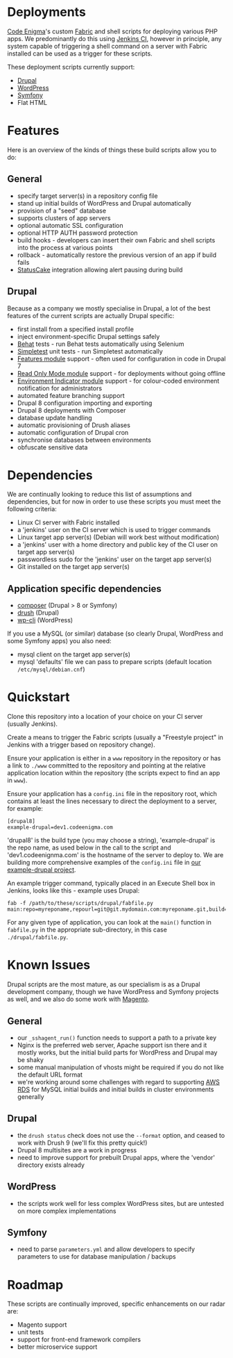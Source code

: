 # Deployments

[Code Enigma](https://www.codeenigma.com)'s custom [Fabric](http://www.fabfile.org/) and shell scripts for deploying various PHP apps. We predominantly do this using [Jenkins CI](https://jenkins.io), however in principle, any system capable of triggering a shell command on a server with Fabric installed can be used as a trigger for these scripts.

These deployment scripts currently support:

* [Drupal](https://www.drupal.org)
* [WordPress](https://wordpress.com/)
* [Symfony](https://symfony.com/)
* Flat HTML

# Features

Here is an overview of the kinds of things these build scripts allow you to do:

## General

* specify target server(s) in a repository config file
* stand up initial builds of WordPress and Drupal automatically
* provision of a "seed" database
* supports clusters of app servers
* optional automatic SSL configuration
* optional HTTP AUTH password protection
* build hooks - developers can insert their own Fabric and shell scripts into the process at various points
* rollback - automatically restore the previous version of an app if build fails
* [StatusCake](https://www.statuscake.com) integration allowing alert pausing during build

## Drupal

Because as a company we mostly specialise in Drupal, a lot of the best features of the current scripts are actually Drupal specific:

* first install from a specified install profile
* inject environment-specific Drupal settings safely
* [Behat](http://behat.org) tests - run Behat tests automatically using Selenium
* [Simpletest](http://www.simpletest.org) unit tests - run Simpletest automatically
* [Features module](https://www.drupal.org/project/features) support - often used for configuration in code in Drupal 7
* [Read Only Mode module](https://www.drupal.org/project/readonlymode) support - for deployments without going offline
* [Environment Indicator module](https://www.drupal.org/project/environment_indicator) support - for colour-coded environment notification for administrators
* automated feature branching support
* Drupal 8 configuration importing and exporting
* Drupal 8 deployments with Composer
* database update handling
* automatic provisioning of Drush aliases
* automatic configuration of Drupal cron
* synchronise databases between environments
* obfuscate sensitive data

# Dependencies

We are continually looking to reduce this list of assumptions and dependencies, but for now in order to use these scripts you must meet the following criteria:

* Linux CI server with Fabric installed
* a 'jenkins' user on the CI server which is used to trigger commands
* Linux target app server(s) (Debian will work best without modification)
* a 'jenkins' user with a home directory and public key of the CI user on target app server(s)
* passwordless sudo for the 'jenkins' user on the target app server(s)
* Git installed on the target app server(s)

## Application specific dependencies

* [composer](https://getcomposer.org/) (Drupal > 8 or Symfony)
* [drush](http://www.drush.org) (Drupal)
* [wp-cli](http://wp-cli.org) (WordPress)

If you use a MySQL (or similar) database (so clearly Drupal, WordPress and some Symfony apps) you also need:

* mysql client on the target app server(s)
* mysql 'defaults' file we can pass to prepare scripts (default location `/etc/mysql/debian.cnf`)

# Quickstart

Clone this repository into a location of your choice on your CI server (usually Jenkins).

Create a means to trigger the Fabric scripts (usually a "Freestyle project" in Jenkins with a trigger based on repository change).

Ensure your application is either in a `www` repository in the repository or has a link to `./www` committed to the repository and pointing at the relative application location within the repository (the scripts expect to find an app in `www`).

Ensure your application has a `config.ini` file in the repository root, which contains at least the lines necessary to direct the deployment to a server, for example:

```
[drupal8]
example-drupal=dev1.codeenigma.com
```

'drupal8' is the build type (you may choose a string), 'example-drupal' is the repo name, as used below in the call to the script and 'dev1.codeenignma.com' is the hostname of the server to deploy to. We are building more comprehensive examples of the `config.ini` file in [our example-drupal project](https://github.com/codeenigma/example-drupal/blob/8.x/config.ini).

An example trigger command, typically placed in an Execute Shell box in Jenkins, looks like this - example uses Drupal:

```
fab -f /path/to/these/scripts/drupal/fabfile.py
main:repo=myreponame,repourl=git@git.mydomain.com:myreponame.git,build=build_${BUILD_NUMBER},branch=master,buildtype=master,keepbuilds=5
```

For any given type of application, you can look at the `main()` function in `fabfile.py` in the appropriate sub-directory, in this case `./drupal/fabfile.py`.

# Known Issues

Drupal scripts are the most mature, as our specialism is as a Drupal development company, though we have WordPress and Symfony projects as well, and we also do some work with [Magento](https://magento.com).

## General

* our `_sshagent_run()` function needs to support a path to a private key
* Nginx is the preferred web server, Apache support isn there and it mostly works, but the initial build parts for WordPress and Drupal may be shaky
* some manual manipulation of vhosts might be required if you do not like the default URL format
* we're working around some challenges with regard to supporting [AWS RDS](https://aws.amazon.com/rds/) for MySQL initial builds and initial builds in cluster environments generally

## Drupal

* the `drush status` check does not use the `--format` option, and ceased to work with Drush 9 (we'll fix this pretty quick!)
* Drupal 8 multisites are a work in progress
* need to improve support for prebuilt Drupal apps, where the 'vendor' directory exists already

## WordPress

* the scripts work well for less complex WordPress sites, but are untested on more complex implementations

## Symfony

* need to parse `parameters.yml` and allow developers to specify parameters to use for database manipulation / backups

# Roadmap

These scripts are continually improved, specific enhancements on our radar are:

* Magento support
* unit tests
* support for front-end framework compilers
* better microservice support

